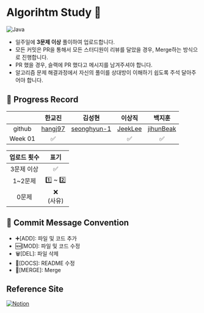 # Algorihtm Study 📝
![Java](https://img.shields.io/badge/Java-007396.svg?&style=for-the-badge&logo=Java&logoColor=white)
* 일주일에  **3문제 이상**  풀이하여 업로드합니다.
* 모든 커밋은 PR을 통해서 모든 스터디원이 리뷰를 달았을 경우, Merge하는 방식으로 진행합니다.
* PR 했을 경우, 슬랙에 PR 했다고 메시지를 남겨주셔야 합니다.
* 알고리즘 문제 해결과정에서 자신의 풀이를 상대방이 이해하기 쉽도록 주석 달아주어야 합니다.
## 📌 Progress Record
|     | 한교진 | 김성현 | 이상직 | 백지훈 |
|:---:| :---:| :---: | :---:| :---:|
|github|[hangj97](https://github.com/hangj97) | [seonghyun-1](https://github.com/seonghyun-1)     |[JeekLee](https://github.com/JeekLee)|[jihunBeak](https://github.com/jihun1362)|
|Week 01|  ✅   |    |    ✅   |   ✅    |


|업로드 횟수|표기| 
|:---:|:---:|
|3문제 이상| ✅|
|1~2문제| 1️⃣ ~ 2️⃣|
|0문제|❌ </br> (사유)|

## 📌 Commit Message Convention
* ➕[ADD]: 파일 및 코드 추가
* 🆕[MOD]: 파일 및 코드 수정
* 🗑️[DEL]: 파일 삭제
* 📑[DOCS]: README 수정
* 🔗[MERGE]: Merge

## Reference Site
<a href="https://www.notion.so/Algorithm-Study-8dfca127689148d490bb72d3fba46b6a">![Notion](https://img.shields.io/badge/Notion-%23000000.svg?style=for-the-badge&logo=notion&logoColor=white&link=https://www.notion.so/Algorithm-Study-8dfca127689148d490bb72d3fba46b6a)</a>


